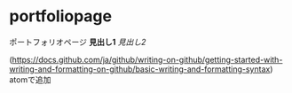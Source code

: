 # portfoliopage
ポートフォリオページ
**見出し1**
*見出し2*

(https://docs.github.com/ja/github/writing-on-github/getting-started-with-writing-and-formatting-on-github/basic-writing-and-formatting-syntax)
atomで追加
